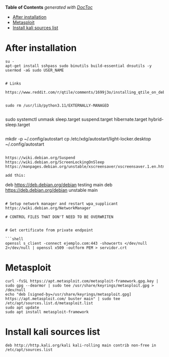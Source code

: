 <!-- START doctoc generated TOC please keep comment here to allow auto update -->
<!-- DON'T EDIT THIS SECTION, INSTEAD RE-RUN doctoc TO UPDATE -->
**Table of Contents**  *generated with [DocToc](https://github.com/thlorenz/doctoc)*

- [After installation](#after-installation)
- [Metasploit](#metasploit)
- [Install kali sources list](#install-kali-sources-list)

<!-- END doctoc generated TOC please keep comment here to allow auto update -->

# After installation

```shell
su -
apt-get install sshpass sudo binutils build-essential dnsutils -y
usermod -aG sudo USER_NAME
```


```

# Links

https://www.reddit.com/r/qtile/comments/1699j3o/installing_qtile_on_debian_12_bookworm_guide/


sudo rm /usr/lib/python3.11/EXTERNALLY-MANAGED


```
sudo systemctl unmask sleep.target suspend.target hibernate.target hybrid-sleep.target
```

```
mkdir -p ~/.config/autostart
cp /etc/xdg/autostart/light-locker.desktop ~/.config/autostart
```

https://wiki.debian.org/Suspend
https://wiki.debian.org/ScreenLockingOnSleep
https://manpages.debian.org/unstable/xscreensaver/xscreensaver.1.en.html

add this:

```
deb https://deb.debian.org/debian testing main
deb https://deb.debian.org/debian unstable main
```

# Setup network manager and restart wpa_supplicant
https://wiki.debian.org/NetworkManager

# CONTROL FILES THAT DON'T NEED TO BE OVERWRITEN


# Get certificate from private endpoint

```shell
openssl s_client -connect ejemplo.com:443 -showcerts </dev/null 2>/dev/null | openssl x509 -outform PEM > servidor.crt
```

# Metasploit

```shell
curl -fsSL https://apt.metasploit.com/metasploit-framework.gpg.key | sudo gpg --dearmor | sudo tee /usr/share/keyrings/metasploit.gpg > /dev/null
echo "deb [signed-by=/usr/share/keyrings/metasploit.gpg] https://apt.metasploit.com/ buster main" | sudo tee /etc/apt/sources.list.d/metasploit.list
sudo apt update
sudo apt install metasploit-framework
```

# Install kali sources list

```shell
deb http://http.kali.org/kali kali-rolling main contrib non-free in /etc/apt/sources.list

```
